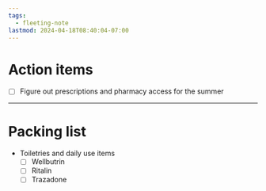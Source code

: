 ```yaml
---
tags:
  - fleeting-note
lastmod: 2024-04-18T08:40:04-07:00
---
```

# Action items

- [ ] Figure out prescriptions and pharmacy access for the summer

---
# Packing list

- Toiletries and daily use items
	- [ ] Wellbutrin
	- [ ] Ritalin
	- [ ] Trazadone
